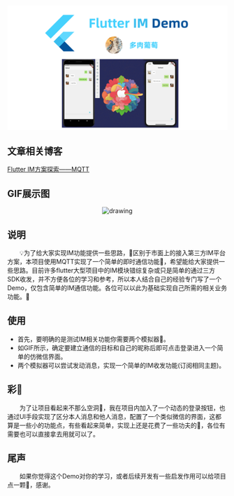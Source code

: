 <p align="center">
<img src=https://github.com/OpenFlutter/flutter_im_demo/blob/master/showImage/main_showImage2.png alt="drawing" width="900">
</p>

## 文章相关博客
[Flutter IM方案探索——MQTT](https://juejin.im/post/5f2114cc6fb9a07ea55f2d07)

## GIF展示图
<p align="center">
<img src=https://github.com/tongyangsheng/flutter_im_demo/blob/master/showImage/gifshow.gif alt="drawing" width="300">
</p>

## 说明
&emsp;&emsp;💡为了给大家实现IM功能提供一些思路，🚦区别于市面上的接入第三方IM平台方案，本项目使用MQTT实现了一个简单的即时通信功能🤖，希望能给大家提供一些思路。目前许多flutter大型项目中的IM模块错综复杂或只是简单的通过三方SDK收发，并不方便各位的学习和参考，所以本人结合自己的经验专门写了一个Demo，仅包含简单的IM通信功能。各位可以以此为基础实现自己所需的相关业务功能。🤠
## 使用
* 首先，要明确的是测试IM相关功能你需要两个模拟器📱。<br/>
* 如GIF所示，确定要建立通信的目标和自己的昵称后即可点击登录进入一个简单的仿微信界面。<br/>
* 两个模拟器可以尝试发动消息，实现一个简单的IM收发功能(订阅相同主题)。
## 彩🥚
&emsp;&emsp;为了让项目看起来不那么空洞🔧，我在项目内加入了一个动态的登录按钮，也通过UI手段实现了区分本人消息和他人消息，配置了一个类似微信的界面，这都算是一些小的功能点，有些看起来简单，实现上还是花费了一些功夫的🤯，各位有需要也可以直接拿去用就可以了。
## 尾声
&emsp;&emsp;如果你觉得这个Demo对你的学习，或者后续开发有一些启发作用可以给项目点一颗🌟，感谢。
